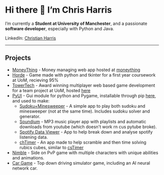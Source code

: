 # Hi there 👋 I’m Chris Harris

I’m currently a **Student at University of Manchester**, and a passionate **software developer**, especially with Python and Java. 

LinkedIn: [Christian Harris](https://www.linkedin.com/in/christian-john-harris) 

---

## Projects
- [MoneyThing](https://github.com/christianharris-3/moneything2) - Money managing web app hosted at [moneything](https://moneything.duckdns.org/)
- [Horde](https://github.com/christianharris-3/Horde-TkinterProject) - Game made with python and tkinter for a first year coursework at UoM, recieving 95%
- [TowerTech](https://github.com/Jake-Purton/towertech) - Award winning multiplayer web based game development for a team project at UoM, hosted [here](https://towertech.jake-purton.uk)
- [PyUI](https://github.com/christianharris-3/PyUI) - Gui module for python and Pygame, installable through pip [here](https://pypi.org/project/UIpygame/), and used to make:
  - [Sudoku+Minesweeper](https://github.com/christianharris-3/Sudoku-Minesweeper) - A simple app to play both sudoku and minesweeper (not at the same time). Includes sudoku solver and generator.
  - [Soundium](https://github.com/christianharris-3/Soundium) - MP3 music player app with playlists and automatic downloads from youtube (which doesn't work rn cus pytube broke).
  - [Spotify Data Viewer](https://github.com/christianharris-3/Spotify-Data) - App to help break down and analyse spotify listening data.
  - [chTimer](https://github.com/christianharris-3/chTimer) - An app made to help scramble and then time solving rubics cubes, similar to [csTimer](https://cstimer.net/)
- [Nimble](https://github.com/christianharris-3/nimble) - Side on PvP game with multiple characters with unique abilities and animations.
- [Car Game](https://github.com/christianharris-3/Car-Game) - Top down driving simulator game, including an AI neural network car.
